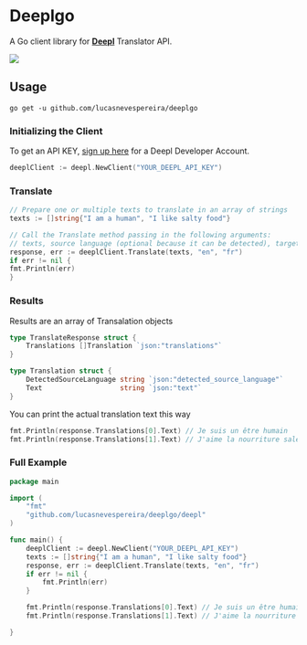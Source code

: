 # Deeplgo

A Go client library for **[Deepl](https://www.deepl.com)** Translator API.

<img src="https://img.shields.io/github/go-mod/go-version/lucasnevespereira/deeplgo">

## Usage

```
go get -u github.com/lucasnevespereira/deeplgo
```
### Initializing the Client
To get an API KEY, [sign up here](https://www.deepl.com/pro#developer) for a Deepl Developer Account.
```go
deeplClient := deepl.NewClient("YOUR_DEEPL_API_KEY")
```

### Translate
```go
// Prepare one or multiple texts to translate in an array of strings
texts := []string{"I am a human", "I like salty food"}

// Call the Translate method passing in the following arguments:
// texts, source language (optional because it can be detected), target language
response, err := deeplClient.Translate(texts, "en", "fr")
if err != nil {
fmt.Println(err)
}
```

### Results

Results are an array of Transalation objects

```go
type TranslateResponse struct {
	Translations []Translation `json:"translations"`
}

type Translation struct {
	DetectedSourceLanguage string `json:"detected_source_language"`
	Text                   string `json:"text"`
}
```

You can print the actual translation text this way
```go
fmt.Println(response.Translations[0].Text) // Je suis un être humain
fmt.Println(response.Translations[1].Text) // J'aime la nourriture salée
```


### Full Example
```go
package main

import (
	"fmt"
	"github.com/lucasnevespereira/deeplgo/deepl"
)

func main() {
	deeplClient := deepl.NewClient("YOUR_DEEPL_API_KEY")
	texts := []string{"I am a human", "I like salty food"}
	response, err := deeplClient.Translate(texts, "en", "fr")
	if err != nil {
		fmt.Println(err)
	}

	fmt.Println(response.Translations[0].Text) // Je suis un être humain
	fmt.Println(response.Translations[1].Text) // J'aime la nourriture salée

}
```


